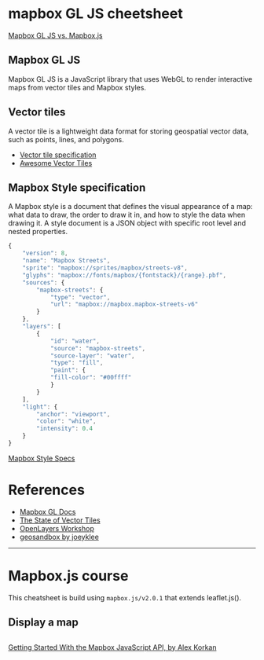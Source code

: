# mapbox GL JS cheetsheet

[Mapbox GL JS vs. Mapbox.js](https://stackoverflow.com/questions/35069753/mapbox-gl-js-vs-mapbox-js)

## Mapbox GL JS

Mapbox GL JS is a JavaScript library that uses WebGL to render interactive maps from vector tiles and Mapbox styles.

## Vector tiles

A vector tile is a lightweight data format for storing geospatial vector data, such as points, lines, and polygons.

- [Vector tile specification](https://docs.mapbox.com/vector-tiles/specification/)
- [Awesome Vector Tiles](https://github.com/mapbox/awesome-vector-tiles)

## Mapbox Style specification

A Mapbox style is a document that defines the visual appearance of a map: what data to draw, the order to draw it in, and how to style the data when drawing it. A style document is a JSON object with specific root level and nested properties.

```js
{
    "version": 8,
    "name": "Mapbox Streets",
    "sprite": "mapbox://sprites/mapbox/streets-v8",
    "glyphs": "mapbox://fonts/mapbox/{fontstack}/{range}.pbf",
    "sources": {
        "mapbox-streets": {
            "type": "vector",
            "url": "mapbox://mapbox.mapbox-streets-v6"
        }
    },
    "layers": [
        {
            "id": "water",
            "source": "mapbox-streets",
            "source-layer": "water",
            "type": "fill",
            "paint": {
            "fill-color": "#00ffff"
            }
        }
    ],
    "light": {
        "anchor": "viewport",
        "color": "white",
        "intensity": 0.4
    }
}
```

[Mapbox Style Specs](https://docs.mapbox.com/mapbox-gl-js/style-spec/)

# References

- [Mapbox GL Docs](https://docs.mapbox.com/mapbox-gl-js/api/#map)
- [The State of Vector Tiles](https://www.youtube.com/watch?v=se2cd3BMYRY)
- [OpenLayers Workshop](https://openlayers.org/workshop/en/vectortile/map.html)
- [geosandbox by joeyklee](https://joeyklee.github.io/geosandbox/hello-mapboxgl.html)

---

# Mapbox.js course

This cheatsheet is build using `mapbox.js/v2.0.1` that extends leaflet.js().

## Display a map

##

[Getting Started With the Mapbox JavaScript API, by Alex Korkan](https://app.pluralsight.com/library/courses/getting-started-mapbox-javascript/table-of-contents)
